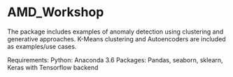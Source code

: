 # AMD_Workshop
The package includes examples of anomaly detection using clustering and generative approaches. K-Means clustering and Autoencoders are included as examples/use cases. 

Requirements:
Python: Anaconda 3.6
Packages: Pandas, seaborn, sklearn, Keras with Tensorflow backend
